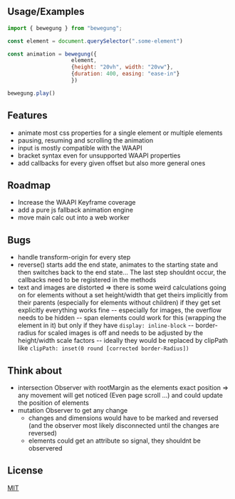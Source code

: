 ## Usage/Examples

```javascript
import { bewegung } from "bewegung";

const element = document.querySelector(".some-element")

const animation = bewegung({
                    element,
                    {height: "20vh", width: "20vw"},
                    {duration: 400, easing: "ease-in"}
                    })

bewegung.play()

```

## Features

- animate most css properties for a single element or multiple elements
- pausing, resuming and scrolling the animation
- input is mostly compatible with the WAAPI
- bracket syntax even for unsupported WAAPI properties
- add callbacks for every given offset but also more general ones

## Roadmap

- Increase the WAAPI Keyframe coverage
- add a pure js fallback animation engine
- move main calc out into a web worker

## Bugs

- handle transform-origin for every step
- reverse() starts add the end state, animates to the starting state and then switches back to the end state... The last step shouldnt occur, the callbacks need to be registered in the methods
- text and images are distorted => there is some weird calculations going on for elements without a set height/width that get theirs implicitly from their parents (especially for elements without children) if they get set explicitly everything works fine
  -- especially for images, the overflow needs to be hidden
  -- span elements could work for this (wrapping the element in it) but only if they have `display: inline-block`
  -- border-radius for scaled images is off and needs to be adjusted by the height/width scale factors
  -- ideally they would be replaced by clipPath like `clipPath: inset(0 round [corrected border-Radius])`

## Think about

- intersection Observer with rootMargin as the elements exact position => any movement will get noticed (Even page scroll ...) and could update the position of elements
- mutation Observer to get any change
  - changes and dimensions would have to be marked and reversed (and the observer most likely disconnected until the changes are reversed)
  - elements could get an attribute so signal, they shouldnt be observered

## License

[MIT](https://choosealicense.com/licenses/mit/)
